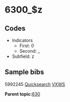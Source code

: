 # 6300\_$z

## Codes

-   Indicators
    -   First: 0
    -   Second: \_
-   Subfield: z

## Sample bibs

5992245 [Quicksearch](https://search.library.yale.edu/catalog/5992245) [VXWS](http://prodorbis.library.yale.edu:7014/vxws/GetHoldingsService?bibId=5992245)

**Parent topic:**[630](../../tags/630/630.md)

